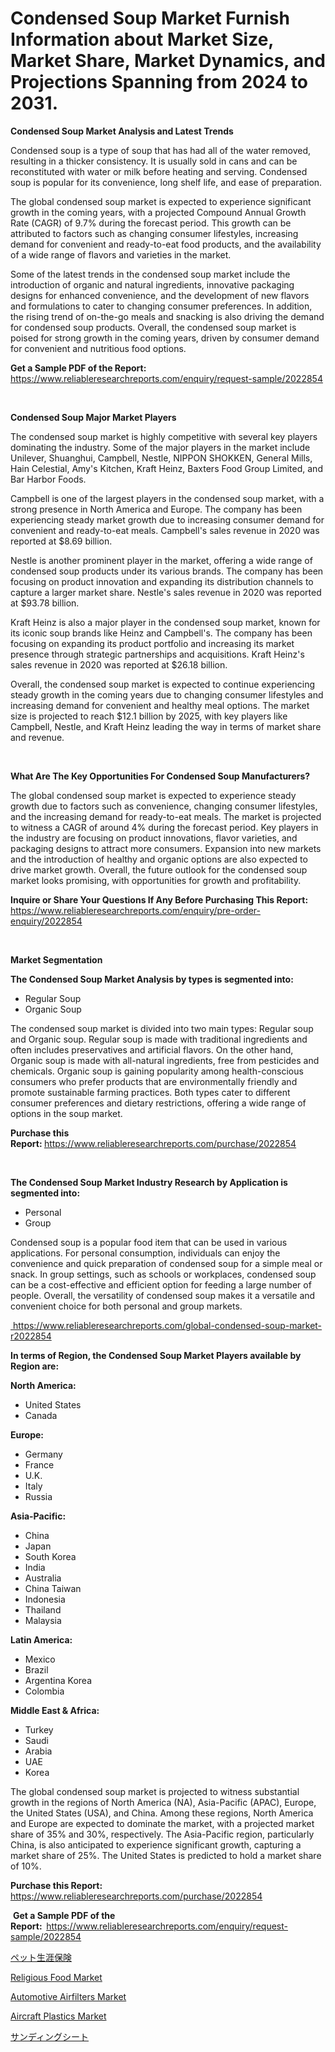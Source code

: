 <p><h1>Condensed Soup Market Furnish Information about Market Size, Market Share, Market Dynamics, and Projections Spanning from 2024 to 2031.</h1></p><p><strong>Condensed Soup Market Analysis and Latest Trends</strong></p>
<p><p>Condensed soup is a type of soup that has had all of the water removed, resulting in a thicker consistency. It is usually sold in cans and can be reconstituted with water or milk before heating and serving. Condensed soup is popular for its convenience, long shelf life, and ease of preparation.</p><p>The global condensed soup market is expected to experience significant growth in the coming years, with a projected Compound Annual Growth Rate (CAGR) of 9.7% during the forecast period. This growth can be attributed to factors such as changing consumer lifestyles, increasing demand for convenient and ready-to-eat food products, and the availability of a wide range of flavors and varieties in the market.</p><p>Some of the latest trends in the condensed soup market include the introduction of organic and natural ingredients, innovative packaging designs for enhanced convenience, and the development of new flavors and formulations to cater to changing consumer preferences. In addition, the rising trend of on-the-go meals and snacking is also driving the demand for condensed soup products. Overall, the condensed soup market is poised for strong growth in the coming years, driven by consumer demand for convenient and nutritious food options.</p></p>
<p><strong>Get a Sample PDF of the Report:&nbsp;</strong> <a href="https://www.reliableresearchreports.com/enquiry/request-sample/2022854">https://www.reliableresearchreports.com/enquiry/request-sample/2022854</a></p>
<p>&nbsp;</p>
<p><strong>Condensed Soup Major Market Players</strong></p>
<p><p>The condensed soup market is highly competitive with several key players dominating the industry. Some of the major players in the market include Unilever, Shuanghui, Campbell, Nestle, NIPPON SHOKKEN, General Mills, Hain Celestial, Amy's Kitchen, Kraft Heinz, Baxters Food Group Limited, and Bar Harbor Foods.</p><p>Campbell is one of the largest players in the condensed soup market, with a strong presence in North America and Europe. The company has been experiencing steady market growth due to increasing consumer demand for convenient and ready-to-eat meals. Campbell's sales revenue in 2020 was reported at $8.69 billion.</p><p>Nestle is another prominent player in the market, offering a wide range of condensed soup products under its various brands. The company has been focusing on product innovation and expanding its distribution channels to capture a larger market share. Nestle's sales revenue in 2020 was reported at $93.78 billion.</p><p>Kraft Heinz is also a major player in the condensed soup market, known for its iconic soup brands like Heinz and Campbell's. The company has been focusing on expanding its product portfolio and increasing its market presence through strategic partnerships and acquisitions. Kraft Heinz's sales revenue in 2020 was reported at $26.18 billion.</p><p>Overall, the condensed soup market is expected to continue experiencing steady growth in the coming years due to changing consumer lifestyles and increasing demand for convenient and healthy meal options. The market size is projected to reach $12.1 billion by 2025, with key players like Campbell, Nestle, and Kraft Heinz leading the way in terms of market share and revenue.</p></p>
<p>&nbsp;</p>
<p><strong>What Are The Key Opportunities For Condensed Soup Manufacturers?</strong></p>
<p><p>The global condensed soup market is expected to experience steady growth due to factors such as convenience, changing consumer lifestyles, and the increasing demand for ready-to-eat meals. The market is projected to witness a CAGR of around 4% during the forecast period. Key players in the industry are focusing on product innovations, flavor varieties, and packaging designs to attract more consumers. Expansion into new markets and the introduction of healthy and organic options are also expected to drive market growth. Overall, the future outlook for the condensed soup market looks promising, with opportunities for growth and profitability.</p></p>
<p><strong>Inquire or Share Your Questions If Any Before Purchasing This Report:</strong> <a href="https://www.reliableresearchreports.com/enquiry/pre-order-enquiry/2022854">https://www.reliableresearchreports.com/enquiry/pre-order-enquiry/2022854</a></p>
<p>&nbsp;</p>
<p><strong>Market Segmentation</strong></p>
<p><strong>The Condensed Soup Market Analysis by types is segmented into:</strong></p>
<p><ul><li>Regular Soup</li><li>Organic Soup</li></ul></p>
<p><p>The condensed soup market is divided into two main types: Regular soup and Organic soup. Regular soup is made with traditional ingredients and often includes preservatives and artificial flavors. On the other hand, Organic soup is made with all-natural ingredients, free from pesticides and chemicals. Organic soup is gaining popularity among health-conscious consumers who prefer products that are environmentally friendly and promote sustainable farming practices. Both types cater to different consumer preferences and dietary restrictions, offering a wide range of options in the soup market.</p></p>
<p><strong>Purchase this Report:&nbsp;</strong><a href="https://www.reliableresearchreports.com/purchase/2022854">https://www.reliableresearchreports.com/purchase/2022854</a></p>
<p>&nbsp;</p>
<p><strong>The Condensed Soup Market Industry Research by Application is segmented into:</strong></p>
<p><ul><li>Personal</li><li>Group</li></ul></p>
<p><p>Condensed soup is a popular food item that can be used in various applications. For personal consumption, individuals can enjoy the convenience and quick preparation of condensed soup for a simple meal or snack. In group settings, such as schools or workplaces, condensed soup can be a cost-effective and efficient option for feeding a large number of people. Overall, the versatility of condensed soup makes it a versatile and convenient choice for both personal and group markets.</p></p>
<p><a href="https://www.reliableresearchreports.com/global-condensed-soup-market-r2022854">&nbsp;https://www.reliableresearchreports.com/global-condensed-soup-market-r2022854</a></p>
<p><strong>In terms of Region, the Condensed Soup Market Players available by Region are:</strong></p>
<p>
    <p> <strong> North America: </strong>
        <ul>
            <li>United States</li>
            <li>Canada</li>
        </ul>
        </p> 
    <p> <strong> Europe: </strong>
        <ul>
            <li>Germany</li>
            <li>France</li>
            <li>U.K.</li>
            <li>Italy</li>
            <li>Russia</li>
        </ul>
        </p> 
    <p> <strong> Asia-Pacific: </strong>
        <ul>
            <li>China</li>
            <li>Japan</li>
            <li>South Korea</li>
            <li>India</li>
            <li>Australia</li>
            <li>China Taiwan</li>
            <li>Indonesia</li>
            <li>Thailand</li>
            <li>Malaysia</li>
        </ul>
        </p> 
    <p> <strong> Latin America: </strong>
        <ul>
            <li>Mexico</li>
            <li>Brazil</li>
            <li>Argentina Korea</li>
            <li>Colombia</li>
        </ul>
        </p> 
    <p> <strong> Middle East & Africa: </strong>
        <ul>
            <li>Turkey</li>
            <li>Saudi</li>
            <li>Arabia</li>
            <li>UAE</li>
            <li>Korea</li>
        </ul>
    </p>
    </p>
<p><p>The global condensed soup market is projected to witness substantial growth in the regions of North America (NA), Asia-Pacific (APAC), Europe, the United States (USA), and China. Among these regions, North America and Europe are expected to dominate the market, with a projected market share of 35% and 30%, respectively. The Asia-Pacific region, particularly China, is also anticipated to experience significant growth, capturing a market share of 25%. The United States is predicted to hold a market share of 10%.</p></p>
<p><strong>Purchase this Report: </strong><a href="https://www.reliableresearchreports.com/purchase/2022854">https://www.reliableresearchreports.com/purchase/2022854</a></p>
<p>&nbsp;<strong>Get a Sample PDF of the Report:&nbsp;&nbsp;</strong><a href="https://www.reliableresearchreports.com/enquiry/request-sample/2022854">https://www.reliableresearchreports.com/enquiry/request-sample/2022854</a></p>
<p><strong></strong></p>
<p><p><a href="https://medium.com/@chellamarie1962/%E3%83%9A%E3%83%83%E3%83%88%E7%94%9F%E5%91%BD%E4%BF%9D%E9%99%BA%E5%B8%82%E5%A0%B4%E3%81%AE%E8%A6%8F%E6%A8%A1%E3%81%A8%E5%B8%82%E5%A0%B4%E5%8B%95%E5%90%91-%E5%AE%8C%E5%85%A8%E3%81%AA%E6%A5%AD%E7%95%8C%E6%A6%82%E8%A6%81-2024%E5%B9%B4%E3%81%8B%E3%82%892031%E5%B9%B4%E3%81%BE%E3%81%A7-b2e71989e51b">ペット生涯保険</a></p><p><a href="https://github.com/Glendatilghmankmgz0rbhwpy/Market-Research-Report-List-1/blob/main/religious-food-market.md">Religious Food Market</a></p><p><a href="https://www.linkedin.com/pulse/automotive-airfilters-market-size-share-amp-trends-analysis-9live?trackingId=MKdSTCUG1GNune9UHJMOYQ%3D%3D">Automotive Airfilters Market</a></p><p><a href="https://www.linkedin.com/pulse/aircraft-plastics-market-size-global-industry-overview-segmentation-rjmbe?trackingId=KBXTx3KC6EBIKxfH8bnMxw%3D%3D">Aircraft Plastics Market</a></p><p><a href="https://medium.com/@gordonilbrtck0879367/%E3%82%B5%E3%83%B3%E3%83%87%E3%82%A3%E3%83%B3%E3%82%B0%E3%82%B7%E3%83%BC%E3%83%88%E5%B8%82%E5%A0%B4%E3%81%AE%E3%83%A1%E3%83%88%E3%83%AA%E3%83%83%E3%82%AF%E3%82%B9%E3%82%92%E8%A7%A3%E8%AA%AD%E3%81%99%E3%82%8B-%E5%B8%82%E5%A0%B4%E3%82%B7%E3%82%A7%E3%82%A2-%E3%83%88%E3%83%AC%E3%83%B3%E3%83%89-%E6%88%90%E9%95%B7%E3%83%91%E3%82%BF%E3%83%BC%E3%83%B3-d22e1caf1a79">サンディングシート</a></p></p>
